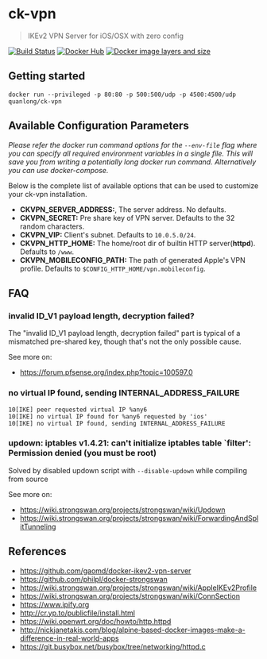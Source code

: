 # ck-vpn

> IKEv2 VPN Server for iOS/OSX with zero config

[![Build Status](https://travis-ci.org/cybertk/ck-vpn.svg)](https://travis-ci.org/cybertk/ck-vpn)
[![Docker Hub](https://img.shields.io/badge/docker-ready-blue.svg)](https://registry.hub.docker.com/u/quanlong/ck-vpn/)
[![Docker image layers and size](https://badge.imagelayers.io/quanlong/ck-vpn:latest.svg)](https://imagelayers.io/?images=quanlong/ck-vpn:latest)

## Getting started

    docker run --privileged -p 80:80 -p 500:500/udp -p 4500:4500/udp quanlong/ck-vpn

## Available Configuration Parameters

*Please refer the docker run command options for the `--env-file` flag where you can specify all required environment variables in a single file. This will save you from writing a potentially long docker run command. Alternatively you can use docker-compose.*

Below is the complete list of available options that can be used to customize your ck-vpn installation.

- **CKVPN_SERVER_ADDRESS:**, The server address. No defaults.
- **CKVPN_SECRET:** Pre share key of VPN server. Defaults to the 32 random characters.
- **CKVPN_VIP:** Client's subnet. Defaults to `10.0.5.0/24`.
- **CKVPN_HTTP_HOME:** The home/root dir of builtin HTTP server(**httpd**). Defaults to `/www`.
- **CKVPN_MOBILECONFIG_PATH:** The path of generated Apple's VPN profile. Defaults to `$CONFIG_HTTP_HOME/vpn.mobileconfig`.

## FAQ

### invalid ID_V1 payload length, decryption failed?

The "invalid ID_V1 payload length, decryption failed" part is typical of a mismatched pre-shared key, though that's not the only possible cause.

See more on:

- https://forum.pfsense.org/index.php?topic=100597.0

### no virtual IP found, sending INTERNAL_ADDRESS_FAILURE

```
10[IKE] peer requested virtual IP %any6
10[IKE] no virtual IP found for %any6 requested by 'ios'
10[IKE] no virtual IP found, sending INTERNAL_ADDRESS_FAILURE
```

### updown: iptables v1.4.21: can't initialize iptables table `filter': Permission denied (you must be root)

Solved by disabled updown script with `--disable-updown` while compiling from source

See more on:

- https://wiki.strongswan.org/projects/strongswan/wiki/Updown
- https://wiki.strongswan.org/projects/strongswan/wiki/ForwardingAndSplitTunneling

## References

- https://github.com/gaomd/docker-ikev2-vpn-server
- https://github.com/philpl/docker-strongswan
- https://wiki.strongswan.org/projects/strongswan/wiki/AppleIKEv2Profile
- https://wiki.strongswan.org/projects/strongswan/wiki/ConnSection
- https://www.ipify.org
- http://cr.yp.to/publicfile/install.html
- https://wiki.openwrt.org/doc/howto/http.httpd
- http://nickjanetakis.com/blog/alpine-based-docker-images-make-a-difference-in-real-world-apps
- https://git.busybox.net/busybox/tree/networking/httpd.c
